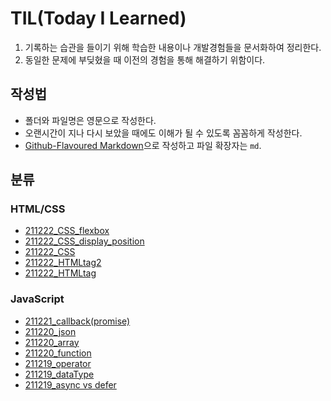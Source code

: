 # TIL(Today I Learned)

1. 기록하는 습관을 들이기 위해 학습한 내용이나 개발경험들을 문서화하여 정리한다.
2. 동일한 문제에 부딪혔을 때 이전의 경험을 통해 해결하기 위함이다.

## 작성법

- 폴더와 파일명은 영문으로 작성한다.
- 오랜시간이 지나 다시 보았을 때에도 이해가 될 수 있도록 꼼꼼하게 작성한다.
- [Github-Flavoured Markdown](https://guides.github.com/features/mastering-markdown/)으로 작성하고 파일 확장자는 `md`.

## 분류

### HTML/CSS

- [211222_CSS_flexbox](https://github.com/hasunghwa/TIL/blob/main/HTML_CSS/211222_CSS_flexbox.md)
- [211222_CSS_display_position](https://github.com/hasunghwa/TIL/blob/main/HTML_CSS/211222_CSS_display_position.md)
- [211222_CSS](https://github.com/hasunghwa/TIL/blob/main/HTML_CSS/211222_CSS.md)
- [211222_HTMLtag2](https://github.com/hasunghwa/TIL/blob/main/HTML_CSS/211222_HTMLtag2.md)
- [211222_HTMLtag](https://github.com/hasunghwa/TIL/blob/main/HTML_CSS/211222_HTMLtag.md)

### JavaScript

- [211221_callback(promise)](<https://github.com/hasunghwa/TIL/blob/main/JavaScript/211221_callback(promise).md>)
- [211220_json](https://github.com/hasunghwa/TIL/blob/main/JavaScript/211220_json.md)
- [211220_array](https://github.com/hasunghwa/TIL/blob/main/JavaScript/211220_array.md)
- [211220_function](https://github.com/hasunghwa/TIL/blob/main/JavaScript/211220_function.md)
- [211219_operator](https://github.com/hasunghwa/TIL/blob/main/JavaScript/211219_operator.md)
- [211219_dataType](https://github.com/hasunghwa/TIL/blob/main/JavaScript/211219_dataType.md)
- [211219_async vs defer](https://github.com/hasunghwa/TIL/blob/main/JavaScript/211219_async%20vs%20defer.md)
